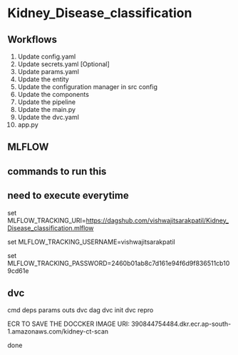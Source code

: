 # Kidney_Disease_classification
## Workflows
1. Update config.yaml
2. Update secrets.yaml [Optional]
3. Update params.yaml
4. Update the entity
5. Update the configuration manager in src config
6. Update the components
7. Update the pipeline  
8. Update the main.py
9. Update the dvc.yaml
10. app.py

## MLFLOW
## commands to run this
## need to execute everytime

set MLFLOW_TRACKING_URI=https://dagshub.com/vishwajitsarakpatil/Kidney_Disease_classification.mlflow

set MLFLOW_TRACKING_USERNAME=vishwajitsarakpatil

set MLFLOW_TRACKING_PASSWORD=2460b01ab8c7d161e94f6d9f836511cb109cd61e


## dvc
cmd
deps
params
outs
dvc dag
dvc init
dvc repro


ECR TO SAVE THE  DOCCKER IMAGE
URI: 390844754484.dkr.ecr.ap-south-1.amazonaws.com/kidney-ct-scan

done